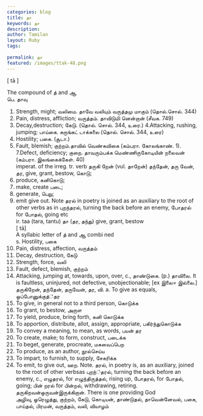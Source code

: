 ```yaml
---
categories: blog
title: தா
keywords: தா
description: 
author: Tamilan
layout: Ruby
tags: 
 
permalink: தா
featured: /images/ttak-48.png
---
```

  
[ tā ]  
  
The compound of த் and ஆ  
பெ. தாவு  
1. Strength, might; வலிமை. தாவே வலியும் வருத்தமு மாகும் (தொல்.சொல். 344)  
2. Pain, distress, affliction; வருத்தம். தாவிடுமி னென்றான் (சீவக. 749)  
3. Decay,destruction; கேடு. (தொல். சொல். 344, உரை.) 4.Attacking, rushing, jumping; பாய்கை. கருங்கட் டாக்கலை (தொல். சொல். 344, உரை)  
5. Hostility; பகை. (சூடா.)  
6. Fault, blemish; குற்றம்.தாவில் வெண்கவிகை (கம்பரா. கோலங்காண். 1). 7.Defect, deficiency; குறை. தாவரும்பக்க மெண்ணிருகோடியின் றலைவன் (கம்பரா. இலங்கைக்கேள். 40)  
imperat. of the irreg. tr. verb தருகி றேன் (vul. தாறேன்) தந்தேன், தரு வேன், தர, give, grant, bestow, கொடு;  
2. produce, கனிகொடு;  
3. make, create படை;  
4. generate, பெறு;  
5. emit give out. Note தரல் in poetry is joined as an auxiliary to the root of other verbs as in புறந்தரல், turning the back before an enemy, போதரல் for போதல், going etc  
ir. taa (tara, tantu) தா (தர, தந்து) give, grant, bestow  
[ tā]  
A syllabic letter of த் and ஆ combi ned  
s. Hostility, பகை  
2. Pain, distress, affection, வருத்தம்  
3. Decay, destruction, கேடு  
4. Strength, force, வலி  
5. Fault, defect, blemish, குற்றம்  
6. Attacking, jumping at, towards, upon, over, c., தாண்டுகை. (p.) தாவிலை. It is faultless, uninjured, not defective, unobjectionable; [ex இலை= இல்லை.]  
தருகிறேன், தந்தேன், தருவேன், தர, வி. a. To give as equals, ஒப்போனுக்குத்்தர  
2. To give, in general not to a third person, கொடுக்க  
3. To grant, to bestow, அருள  
4. To yield, produce, bring forth, கனி கொடுக்க  
5. To apportion, distribute, allot, assign, appropriate, பகிர்ந்துகொடுக்க  
6. To convey a meaning, to mean, as words, பயன் தர  
7. To create, make; to form, construct, படைக்க  
8. To beget, generate, procreate, மகவைப்பெற  
9. To produce, as an author, நூல்செய்ய  
1. To impart, to furnish, to supply, சேகரிக்க  
11. To emit, to give out, ஊற. Note. தரல், in poetry is, as an auxiliary, joined to the root of other verbsas புறந்்தரல், turning the back before an enemy, c., எழுதரல், for எழுந்திருத்தல், rising up, போதரல், for போதல், going; பின் றரல் for பின்றல், withdrawing, retiring. தருகிறவன்ஒருவன்இருக்கிறான். There is one providing God  
அழிவு, ஓரெழுத்து, குற்றம், கேடு, கொடியன், தாண்டுதல், தாவென்னேவல், பகை, பாய்தல், பிரமன், வருத்தம், வலி, வியாழம்